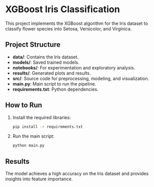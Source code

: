# XGBoost Iris Classification

This project implements the XGBoost algorithm for the Iris dataset to classify flower species into Setosa, Versicolor, and Virginica.

## Project Structure
- **data/**: Contains the Iris dataset.
- **models/**: Saved trained models.
- **notebooks/**: For experimentation and exploratory analysis.
- **results/**: Generated plots and results.
- **src/**: Source code for preprocessing, modeling, and visualization.
- **main.py**: Main script to run the pipeline.
- **requirements.txt**: Python dependencies.

## How to Run
1. Install the required libraries:
   ```bash
   pip install -r requirements.txt
   ```
2. Run the main script:
   ```bash
   python main.py
   ```

## Results
The model achieves a high accuracy on the Iris dataset and provides insights into feature importance.
